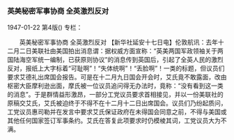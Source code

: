 ### 英美秘密军事协商  全英激烈反对

1947-01-22
第4版()
专栏：

　　英美秘密军事协商
    全英激烈反对
    【新华社延安十七日电】伦敦航讯：去年十二月二日美联社由美国拍出消息谓：据权威方面宣称：“英美两国军政领袖关于两国陆海空军统一编制，已获原则协议”的消息传到英国后，引起了全英人民的激烈反对，报纸上大字标着“可耻啊”！“失体统啊”！“丢脸啊”！一类的标题，但议员们要求艾德礼出席国会报告。可是在十二月九日国会开会时，艾氏竟不敢露面，改由枢密大臣摩利逊出面，摩氏被一位议员追问得无办法时，竟称：“没有看到这一类的消息”。于是群情益形激昂，一部分工党议员要求首相接见，并以一份美联社的原稿交艾氏，艾氏被迫终于不得不在十二月十二日出席国会。议员们乃纷起质问，工党议员惠司勒并在发言中要求艾氏保证政府在未得国会同意之前，不得与美国或其他任何国家签订军事条约。艾氏在答复此项要求时仍模棱其词，工党议员大为不满。
